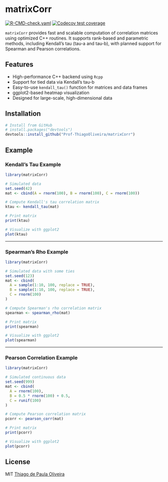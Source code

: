 
<!-- README.md is generated from README.Rmd. Please edit that file -->

# matrixCorr

<!-- badges: start -->

[![R-CMD-check.yaml](https://github.com/Prof-ThiagoOliveira/matrixCorr/actions/workflows/R-CMD-check.yaml/badge.svg)](https://github.com/Prof-ThiagoOliveira/matrixCorr/actions/workflows/R-CMD-check.yaml)
[![Codecov test
coverage](https://codecov.io/gh/Prof-ThiagoOliveira/kendall_tau_rank_corr/graph/badge.svg)](https://app.codecov.io/gh/Prof-ThiagoOliveira/kendall_tau_rank_corr)
<!-- badges: end -->

`matrixCorr` provides fast and scalable computation of correlation
matrices using optimized C++ routines. It supports rank-based and
parametric methods, including Kendall’s tau (tau-a and tau-b), with
planned support for Spearman and Pearson correlations.

## Features

- High-performance C++ backend using `Rcpp`
- Support for tied data via Kendall’s tau-b
- Easy-to-use `kendall_tau()` function for matrices and data frames
- ggplot2-based heatmap visualization
- Designed for large-scale, high-dimensional data

## Installation

``` r
# Install from GitHub
# install.packages("devtools")
devtools::install_github("Prof-ThiagoOliveira/matrixCorr")
```

## Example

### **Kendall’s Tau Example**

``` r
library(matrixCorr)

# Simulated data
set.seed(42)
mat <- cbind(A = rnorm(100), B = rnorm(100), C = rnorm(100))

# Compute Kendall's tau correlation matrix
ktau <- kendall_tau(mat)

# Print matrix
print(ktau)

# Visualize with ggplot2
plot(ktau)
```

------------------------------------------------------------------------

### **Spearman’s Rho Example**

``` r
library(matrixCorr)

# Simulated data with some ties
set.seed(123)
mat <- cbind(
  A = sample(1:10, 100, replace = TRUE),
  B = sample(1:10, 100, replace = TRUE),
  C = rnorm(100)
)

# Compute Spearman's rho correlation matrix
spearman <- spearman_rho(mat)

# Print matrix
print(spearman)

# Visualize with ggplot2
plot(spearman)
```

------------------------------------------------------------------------

### **Pearson Correlation Example**

``` r
library(matrixCorr)

# Simulated continuous data
set.seed(999)
mat <- cbind(
  A = rnorm(100),
  B = 0.5 * rnorm(100) + 0.5,
  C = runif(100)
)

# Compute Pearson correlation matrix
pcorr <- pearson_corr(mat)

# Print matrix
print(pcorr)

# Visualize with ggplot2
plot(pcorr)
```

## License

MIT [Thiago de Paula Oliveira](https://orcid.org/0000-0002-4555-2584)
